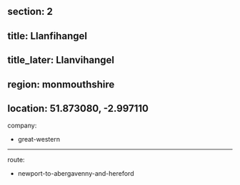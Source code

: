 section: 2
----
title: Llanfihangel
----
title_later: Llanvihangel
----
region: monmouthshire
----
location: 51.873080, -2.997110
----
company:
- great-western
----
route:
- newport-to-abergavenny-and-hereford
